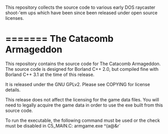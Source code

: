 This repository collects the source code to various early DOS raycaster
shoot-'em ups which have been since been released under open source
licenses.

=======
The Catacomb Armageddon
=======================

This repository contains the source code for The Catacomb Armageddon. The
source code is designed for Borland C++ 2.0, but compiled fine with Borland C++
3.1 at the time of this release.

It is released under the GNU GPLv2. Please see COPYING for license details.

This release does not affect the licensing for the game data files. You will
need to legally acquire the game data in order to use the exe built from this
source code.

To run the executable, the following command must be used or the check must be
disabled in C5_MAIN.C:
    armgame.exe ^(a@&r`
